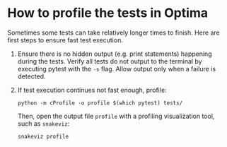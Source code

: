 # How to profile the tests in Optima

Sometimes some tests can take relatively longer times to finish. Here are first steps to ensure fast test execution.

1. Ensure there is no hidden output (e.g. print statements) happening during
   the tests. Verify all tests do not output to the terminal by executing
   pytest with the `-s` flag. Allow output only when a failure is detected.

2. If test execution continues not fast enough, profile:
   ~~~
   python -m cProfile -o profile $(which pytest) tests/
   ~~~
   Then, open the output file `profile` with a profiling visualization tool, such as `snakeviz`:
   ~~~
   snakeviz profile
   ~~~


